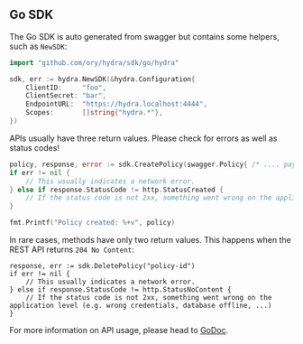 ## Go SDK

The Go SDK is auto generated from swagger but contains some helpers, such as `NewSDK`:

```go
import "github.com/ory/hydra/sdk/go/hydra"

sdk, err := hydra.NewSDK(&hydra.Configuration{
    ClientID:     "foo",
    ClientSecret: "bar",
    EndpointURL:  "https://hydra.localhost:4444",
    Scopes:       []string{"hydra.*"},
})
```

APIs usually have three return values. Please check for errors as well as status codes!

```go
policy, response, error := sdk.CreatePolicy(swagger.Policy{ /* .... payload .... */})
if err != nil {
    // This usually indicates a network error.
} else if response.StatusCode != http.StatusCreated {
    // If the status code is not 2xx, something went wrong on the application level (e.g. wrong credentials, database offline, ...)
}

fmt.Printf("Policy created: %+v", policy)
```

In rare cases, methods have only two return values. This happens when the REST API returns `204 No Content`:

```
response, err := sdk.DeletePolicy("policy-id")
if err != nil {
    // This usually indicates a network error.
} else if response.StatusCode != http.StatusNoContent {
    // If the status code is not 2xx, something went wrong on the application level (e.g. wrong credentials, database offline, ...)
}
```

For more information on API usage, please head to [GoDoc](https://godoc.org/github.com/ory/hydra/sdk/go/hydra).
